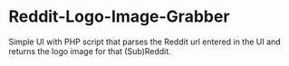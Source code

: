 Reddit-Logo-Image-Grabber
=========================

Simple UI with PHP script that parses the Reddit url entered in the UI and returns the logo image for that (Sub)Reddit.
